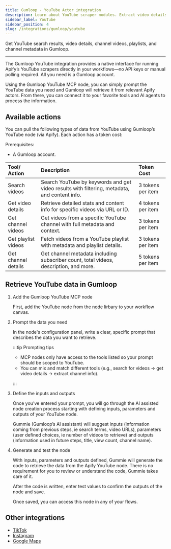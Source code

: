 ```yaml
---
title: Gumloop - YouTube Actor integration
description: Learn about YouTube scraper modules. Extract video details, channel information, playlists, and search results.
sidebar_label: YouTube
sidebar_position: 4
slug: /integrations/gumloop/youtube
---
```


Get YouTube search results, video details, channel videos, playlists, and channel metadata in Gumloop.

---

The Gumloop YouTube integration provides a native interface for running Apify’s YouTube scrapers directly in your workflows—no API keys or manual polling required. All you need is a Gumloop account.  

Using the Gumloop YouTube MCP node, you can simply prompt the YouTube data you need and Gumloop will retrieve it from relevant Apify actors. From there, you can connect it to your favorite tools and AI agents to process the information.

<!-- TODO:Image of MCP node -->

## Available actions

You can pull the following types of data from YouTube using Gumloop’s YouTube node (via Apify). Each action has a token cost:

Prerequisites:

- A Gumloop account.

| Tool/ Action | Description | Token Cost |
| :---- | :---- | :---- |
| Search videos | Search YouTube by keywords and get video results with filtering, metadata, and content info. | 3 tokens per item |
| Get video details | Retrieve detailed stats and content info for specific videos via URL or ID. | 4 tokens per item |
| Get channel videos | Get videos from a specific YouTube channel with full metadata and context. | 3 tokens per item |
| Get playlist videos | Fetch videos from a YouTube playlist with metadata and playlist details. | 3 tokens per item |
| Get channel details | Get channel metadata including subscriber count, total videos, description, and more. | 5 tokens per item |

## Retrieve YouTube data in Gumloop

1. Add the Gumloop YouTube MCP node

    First, add the YouTube node from the node lirbary to your workflow canvas.

    <!-- TODO:Image of MCP node -->

1. Prompt the data you need

    In the node's configuration panel, write a clear, specific prompt that describes the data you want to retrieve.

    <!-- TODO:Image of the prompt -->

    :::tip Prompting tips

    - MCP nodes only have access to the tools listed so your prompt should be scoped to YouTube.
    - You can mix and match different tools (e.g., search for videos → get video details → extract channel info).

    :::

1. Define the inputs and outputs

    Once you’ve entered your prompt, you will go through the AI assisted node creation process starting with defining inputs, parameters and outputs of your YouTube node.

    Gummie (Gumloop’s AI assistant) will suggest inputs (information coming from previous steps, ie search terms, video URLs), parameters (user defined choices, ie number of videos to retrieve) and outputs (information used in future steps, title, view count, channel name).

    <!-- TODO:Image of inputs/outputs -->

1. Generate and test the node

    With inputs, parameters and outputs defined, Gummie will generate the code to retrieve the data from the Apify YouTube node. There is no requirement for you to review or understand the code, Gummie takes care of it.

    After the code is written, enter test values to confirm the outputs of the node and save.

    Once saved, you can access this node in any of your flows.

    <!-- TODO:Image of node -->

## Other integrations

- [TikTok](/platform/integrations/gumloop/tiktok)
- [Instagram](/platform/integrations/gumloop/instagram)
- [Google Maps](/platform/integrations/gumloop/maps)

